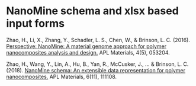 # NanoMine schema and xlsx based input forms

Zhao, H., Li, X., Zhang, Y., Schadler, L. S., Chen, W., & Brinson, L. C. (2016). [Perspective: NanoMine: A material genome approach for polymer nanocomposites analysis and design.](https://aip.scitation.org/doi/abs/10.1063/1.4943679) APL Materials, 4(5), 053204.

Zhao, H., Wang, Y., Lin, A., Hu, B., Yan, R., McCusker, J., ... & Brinson, L. C. (2018). [NanoMine schema: An extensible data representation for polymer nanocomposites.](https://aip.scitation.org/doi/10.1063/1.5046839) APL Materials, 6(11), 111108. 
